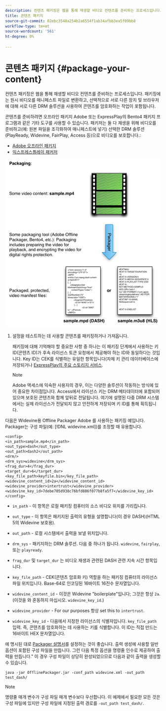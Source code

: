 ```yaml
---
description: 컨텐츠 패키징은 웹을 통해 재생할 비디오 컨텐츠를 준비하는 프로세스입니다. 패키징에는 원시 비디오를 매니페스트 파일로 변환하고, 선택적으로 서로 다른 장치 및 브라우저에 대해 서로 다른 DRM 솔루션을 사용하여 콘텐츠를 암호화하는 작업이 포함됩니다.
title: 콘텐츠 패키지
source-git-commit: 02ebc3548a254b2a6554f1ab34afbb3ea5f09bb8
workflow-type: tm+mt
source-wordcount: '561'
ht-degree: 0%

---
```


# 콘텐츠 패키지 {#package-your-content}

컨텐츠 패키징은 웹을 통해 재생할 비디오 컨텐츠를 준비하는 프로세스입니다. 패키징에는 원시 비디오를 매니페스트 파일로 변환하고, 선택적으로 서로 다른 장치 및 브라우저에 대해 서로 다른 DRM 솔루션을 사용하여 콘텐츠를 암호화하는 작업이 포함됩니다.

콘텐츠를 준비하려면 오프라인 패키지 Adobe 또는 ExpressPlay의 Bento4 패키지 프로그램과 같은 기타 도구를 사용할 수 있습니다. 패키저는 둘 다 재생을 위해 비디오를 준비하고(예: 원본 파일을 조각화하여 매니페스트에 넣기) 선택한 DRM 솔루션(PlayReady, Widevine, FairPlay, Access 등)으로 비디오를 보호합니다.:

* [Adobe 오프라인 패키지](https://helpx.adobe.com/content/dam/help/en/primetime/guides/offline_packager_getting_started.pdf)
* [익스프레스플레이 패커저](https://www.expressplay.com/developer/packaging-tools/)

<!--<a id="fig_jbn_fw5_xw"></a>-->

![](assets/pkg_lic_play_web.png)

1. 설정을 테스트하는 데 사용할 콘텐츠를 패키징하거나 가져옵니다.

   패키징에 대해 기억해야 할 중요한 사항 중 하나는 이 패키징 단계에서 사용하는 키 ID(콘텐츠 ID)가 후속 라이선스 토큰 요청에서 제공해야 하는 ID와 동일하다는 것입니다. Key ID는 CEK를 식별하는 유일한 항목입니다(자체 키 관리 데이터베이스에 저장되거나 [ExpressPlay의 주요 스토리지 서비스](https://www.expressplay.com/developer/key-storage/).

   >[!NOTE]
   >
   >Adobe 액세스에 익숙한 사용자의 경우, 이는 다양한 솔루션이 작동하는 방식에 있어 중요한 차이점입니다. Access에서 라이선스 키는 DRM 메타데이터에 포함되어 있으며 보호된 콘텐츠와 함께 앞뒤로 전달됩니다. 여기에 설명된 다중 DRM 시스템에서는 실제 라이선스가 전달되지 않고 안전하게 저장되며 키 ID를 통해 획득됩니다.

<!--<a id="example_52AF76B730174B79B6088280FCDF126D"></a>-->

다음은 Widevine용 Offline Packager Adobe 를 사용하는 패키징 예입니다. Packager는 구성 파일(예: [!DNL widevine.xml])를 조정할 때 유용합니다.

```
<config> 
<in_path>sample.mp4</in_path> 
<out_type>dash</out_type> 
<out_path>dash2</out_path> 
<drm/> 
<drm_sys>widevine</drm_sys> 
<frag_dur>4</frag_dur> 
<target_dur>6</target_dur> 
<key_file_path>keyfile.bin</key_file_path> 
<widevine_content_id>2a</widevine_content_id> 
<widevine_provider>intertrust</widevine_provider> 
<widevine_key_id>7debe705d938c76bfd886f077b8fa5f7</widevine_key_id> 
</config>
```

* `in_path` - 이 항목은 로컬 패키징 컴퓨터의 소스 비디오 위치를 가리킵니다.
* `out_type` - 이 항목은 패키지된 출력의 유형을 설명합니다(이 경우 DASH)(HTML 5의 Widevine 보호용).
* `out_path` - 로컬 시스템에서 출력을 보낼 위치입니다.
* `drm_sys` - 패키지하는 DRM 솔루션. 다음 중 하나가 됩니다. `widevine`, `fairplay`, 또는 `playready`.

* `frag_dur` 및 `target_dur` 는 비디오 재생과 관련된 DASH 관련 지속 시간 항목입니다.

* `key_file_path` - CEK(콘텐츠 암호화 키) 역할을 하는 패키징 컴퓨터의 라이선스 파일 위치입니다. Base-64로 인코딩된 16바이트 16진수 문자열입니다.
* `widevine_content_id` - 이것은 Widevine &quot;boilerplate&quot;입니다; 그것은 항상 `2a`. (이것을 와 혼동하지 마십시오. `widevine_key_id`.)

* `widevine_provider` - For our purposes 항상 set this to `intertrust`.

* `widevine_key_id` - 다음에서 지정한 라이선스의 식별자입니다. `key_file_path` 입력. 즉, 콘텐츠를 암호화하는 데 사용하는 키를 식별합니다. 이 ID는 직접 만드는 16바이트 HEX 문자열입니다.

에 명시된 대로 [Packager 설명서](https://helpx.adobe.com/content/dam/help/en/primetime/guides/offline_packager_getting_started.pdf)를 설정하는 것이 좋습니다. 출력 생성에 사용할 일반 옵션이 포함된 구성 파일을 만듭니다. 그런 다음 특정 옵션을 명령줄 인수로 제공하여 출력을 만듭니다.&quot; 이 경우 구성 파일이 상당히 완성되었으므로 다음과 같이 출력을 생성할 수 있습니다.

```
java -jar OfflinePackager.jar -conf_path widevine.xml -out_path test_dash/ 
```

>[!NOTE]
>
>명령줄 매개 변수가 구성 파일 매개 변수보다 우선합니다. 이 예제에서 필요한 모든 것은 구성 파일에 있지만 구성 파일에 지정된 출력 경로를 `-out_path test_dash/`.
